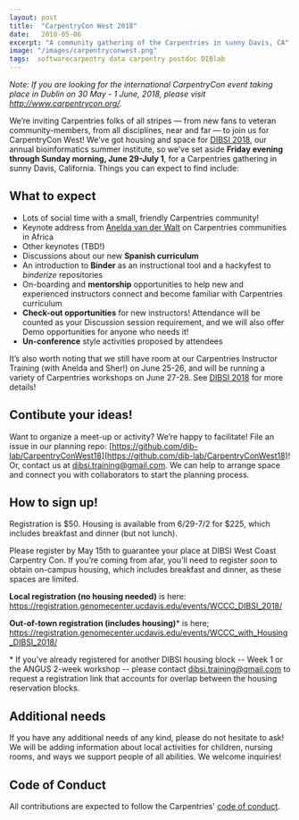 ```yaml
---
layout: post
title:  "CarpentryCon West 2018"
date:   2018-05-06
excerpt: "A community gathering of the Carpentries in sunny Davis, CA"
image: "/images/carpentryconwest.png"
tags:  softwarecarpentry data carpentry postdoc DIBlab
---
```


_Note: If you are looking for the international CarpentryCon event taking place in Dublin on 30 May - 1 June, 2018, please visit http://www.carpentrycon.org/._

We’re inviting Carpentries folks of all stripes — from new fans to veteran community-members, from all disciplines, near and far — to join us for CarpentryCon West! We’ve got housing and space for [DIBSI 2018](http://ivory.idyll.org/dibsi/), our annual bioinformatics summer institute, so we’ve set aside **Friday evening through Sunday morning, June 29-July 1**, for a Carpentries gathering in sunny Davis, California. Things you can expect to find include:

## What to expect
- Lots of social time with a small, friendly Carpentries community!
- Keynote address from [Anelda van der Walt](https://twitter.com/aneldavdw) on  Carpentries communities in Africa
- Other keynotes (TBD!) 
- Discussions about our new **Spanish curriculum**
- An introduction to **Binder** as an instructional tool and a hackyfest to *binderize* repositories 
- On-boarding and **mentorship** opportunities to help new and experienced instructors connect and become familiar with Carpentries curriculum
- **Check-out opportunities** for new instructors! Attendance will be counted as your Discussion session requirement, and we will also offer Demo opportunities for anyone who needs it!
- **Un-conference** style activities proposed by attendees

It’s also worth noting that we still have room at our Carpentries Instructor Training (with Anelda and Sher!) on June 25-26, and will be running a variety of Carpentries workshops on June 27-28. See [DIBSI 2018](http://ivory.idyll.org/dibsi/) for more details!


## Contibute your ideas!

Want to organize a meet-up or activity? We’re happy to facilitate! File an issue in our planning repo: [https://github.com/dib-lab/CarpentryConWest18](https://github.com/dib-lab/CarpentryConWest18)! Or, contact us at dibsi.training@gmail.com. We can help to arrange space and connect you with collaborators to start the planning process.

## How to sign up!

Registration is $50. Housing is available from 6/29-7/2 for $225, which includes breakfast and dinner (but not lunch).

Please register by May 15th to guarantee your place at DIBSI West Coast Carpentry Con. If you’re coming from afar, you’ll need to register *soon* to obtain on-campus housing, which includes breakfast and dinner, as these spaces are limited.

**Local registration (no housing needed)** is here: 
https://registration.genomecenter.ucdavis.edu/events/WCCC_DIBSI_2018/

**Out-of-town registration (includes housing)**\* is here;
https://registration.genomecenter.ucdavis.edu/events/WCCC_with_Housing_DIBSI_2018/

\* If you've already registered for another DIBSI housing block -- Week 1 or the ANGUS 2-week workshop -- please contact dibsi.training@gmail.com to request a registration link that accounts for overlap between the housing reservation blocks.

## Additional needs

If you have any additional needs of any kind, please do not hesitate to ask! We will be adding information about local activities for children, nursing rooms, and ways we support people of all abilities. We welcome inquiries! 

## Code of Conduct

All contributions are expected to follow the Carpentries' [code of conduct](https://software-carpentry.org/conduct/).